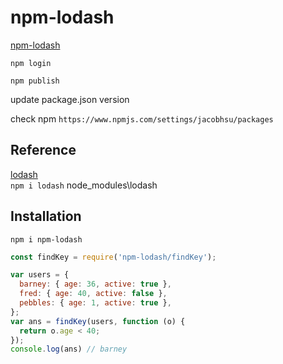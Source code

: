 # npm-lodash

[npm-lodash](https://www.npmjs.com/package/npm-lodash)  

`npm login`  

`npm publish`  

update package.json version

check npm `https://www.npmjs.com/settings/jacobhsu/packages`  

## Reference

[lodash](https://github.com/lodash/lodash)  
`npm i lodash` node_modules\lodash

## Installation

`npm i npm-lodash`

```js
const findKey = require('npm-lodash/findKey');

var users = {
  barney: { age: 36, active: true },
  fred: { age: 40, active: false },
  pebbles: { age: 1, active: true },
};
var ans = findKey(users, function (o) {
  return o.age < 40;
});
console.log(ans) // barney
```
